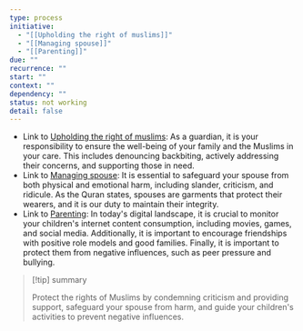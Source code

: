 ```yaml
---
type: process
initiative:
  - "[[Upholding the right of muslims]]"
  - "[[Managing spouse]]"
  - "[[Parenting]]"
due: ""
recurrence: ""
start: ""
context: ""
dependency: ""
status: not working
detail: false
---
```


* Link to [Upholding the right of muslims](Initiatives/worship/Upholding%20the%20right%20of%20muslims.md): As a guardian, it is your responsibility to ensure the well-being of your family and the Muslims in your care. This includes denouncing backbiting, actively addressing their concerns, and supporting those in need.
* Link to [Managing spouse](Initiatives/worship/Managing%20spouse.md): It is essential to safeguard your spouse from both physical and emotional harm, including slander, criticism, and ridicule. As the Quran states, spouses are garments that protect their wearers, and it is our duty to maintain their integrity.
* Link to [Parenting](Initiatives/worship/Parenting.md): In today's digital landscape, it is crucial to monitor your children's internet content consumption, including movies, games, and social media. Additionally, it is important to encourage friendships with positive role models and good families. Finally, it is important to protect them from negative influences, such as peer pressure and bullying.

> [!tip] summary
> 
> 
> Protect the rights of Muslims by condemning criticism and providing support, safeguard your spouse from harm, and guide your children's activities to prevent negative influences.
> 

